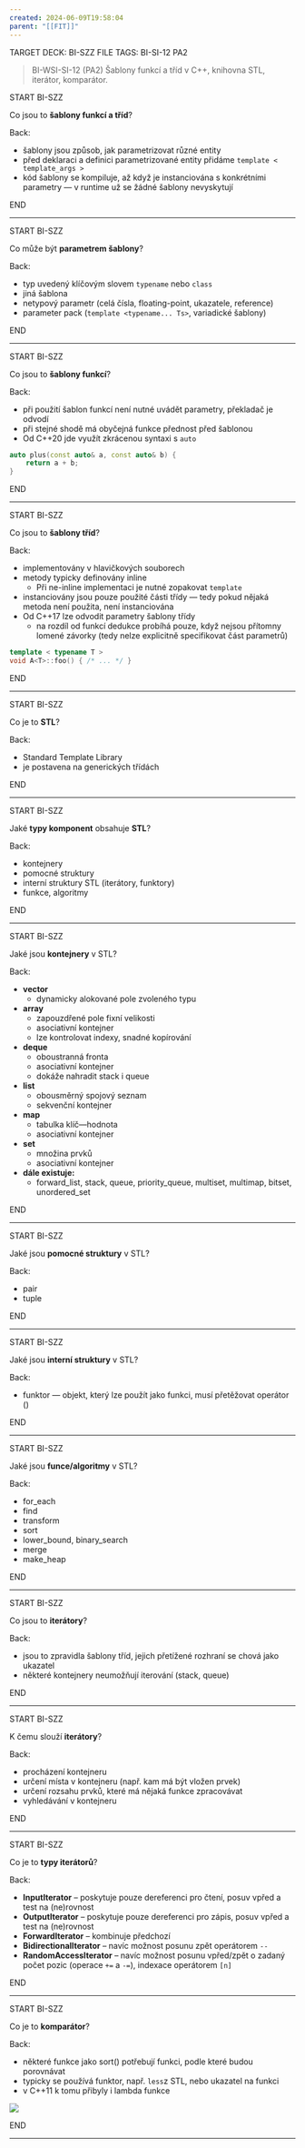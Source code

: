 ```yaml
---
created: 2024-06-09T19:58:04
parent: "[[FIT]]"
---
```


TARGET DECK: BI-SZZ
FILE TAGS: BI-SI-12 PA2

> BI-WSI-SI-12 (PA2)
> Šablony funkcí a tříd v C++, knihovna STL, iterátor, komparátor.


START
BI-SZZ

Co jsou to **šablony funkcí a tříd**?

Back:

- šablony jsou způsob, jak parametrizovat různé entity
- před deklaraci a definici parametrizované entity přidáme `template < template_args >`
- kód šablony se kompiluje, až když je instanciována s konkrétními parametry — v runtime už se žádné šablony nevyskytují

END

---

START
BI-SZZ

Co může být **parametrem šablony**?

Back:

- typ uvedený klíčovým slovem `typename` nebo `class`
- jiná šablona
- netypový parametr (celá čísla, floating-point, ukazatele, reference)
- parameter pack (`template <typename... Ts>`, variadické šablony)

END

---

START
BI-SZZ

Co jsou to **šablony funkcí**?

Back:

- při použití šablon funkcí není nutné uvádět parametry, překladač je odvodí
- při stejné shodě má obyčejná funkce přednost před šablonou
- Od C++20 jde využít zkrácenou syntaxi s `auto`

```cpp
auto plus(const auto& a, const auto& b) {
	return a + b;
}
```

END

---

START
BI-SZZ

Co jsou to **šablony tříd**?

Back:

- implementovány v hlavičkových souborech
- metody typicky definovány inline
    - Při ne-inline implementaci je nutné zopakovat `template`
- instanciovány jsou pouze použité části třídy — tedy pokud nějaká metoda není použita, není instanciována
- Od C++17 lze odvodit parametry šablony třídy
    - na rozdíl od funkcí dedukce probíhá pouze, když nejsou přítomny lomené závorky (tedy nelze explicitně specifikovat část parametrů)

```cpp
template < typename T >
void A<T>::foo() { /* ... */ }
```

END

---

START
BI-SZZ

Co je to **STL**?

Back:

- Standard Template Library
- je postavena na generických třídách

END

---

START
BI-SZZ

Jaké **typy komponent** obsahuje **STL**?

Back:

- kontejnery
- pomocné struktury
- interní struktury STL (iterátory, funktory)
- funkce, algoritmy

END

---

START
BI-SZZ

Jaké jsou **kontejnery** v STL?

Back:

- **vector**
    - dynamicky alokované pole zvoleného typu
- **array**
    - zapouzdřené pole fixní velikosti
    - asociativní kontejner
    - lze kontrolovat indexy, snadné kopírování
- **deque**
    - oboustranná fronta
    - asociativní kontejner
    - dokáže nahradit stack i queue
- **list**
    - obousměrný spojový seznam
    - sekvenční kontejner
- **map**
    - tabulka klíč—hodnota
    - asociativní kontejner
- **set**
    - množina prvků
    - asociativní kontejner
- **dále existuje:**
	- forward_list, stack, queue, priority_queue, multiset, multimap, bitset, unordered_set

END

---

START
BI-SZZ

Jaké jsou **pomocné struktury** v STL?

Back:

- pair
- tuple

END

---

START
BI-SZZ

Jaké jsou **interní struktury** v STL?

Back:

- funktor — objekt, který lze použít jako funkci, musí přetěžovat operátor ()

END

---

START
BI-SZZ

Jaké jsou **funce/algoritmy** v STL?

Back:

- for_each
- find
- transform
- sort
- lower_bound, binary_search
- merge
- make_heap

END

---

START
BI-SZZ

Co jsou to **iterátory**?

Back:

- jsou to zpravidla šablony tříd, jejich přetížené rozhraní se chová jako ukazatel
- některé kontejnery neumožňují iterování (stack, queue)

END

---

START
BI-SZZ

K čemu slouží **iterátory**?

Back:

- procházení kontejneru
- určení místa v kontejneru (např. kam má být vložen prvek)
- určení rozsahu prvků, které má nějaká funkce zpracovávat
- vyhledávání v kontejneru

END

---

START
BI-SZZ

Co je to **typy iterátorů**?

Back:

- **InputIterator** – poskytuje pouze dereferenci pro čtení, posuv vpřed a test na (ne)rovnost
- **OutputIterator** – poskytuje pouze dereferenci pro zápis, posuv vpřed a test na (ne)rovnost
- **ForwardIterator** – kombinuje předchozí
- **BidirectionalIterator** – navíc možnost posunu zpět operátorem `--`
- **RandomAccessIterator** – navíc možnost posunu vpřed/zpět o zadaný počet pozic (operace `+=` a `-=`), indexace operátorem `[n]`

END

---

START
BI-SZZ

Co je to **komparátor**?

Back:

- některé funkce jako sort() potřebují funkci, podle které budou porovnávat
- typicky se používá funktor, např. `less`z STL, nebo ukazatel na funkci
- v C++11 k tomu přibyly i lambda funkce

![](../Assets/Pasted%20image%2020240609205720.png)

END

---
